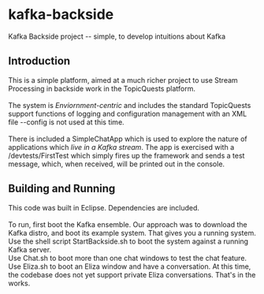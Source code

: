 # kafka-backside
Kafka Backside project -- simple, to develop intuitions about Kafka

## Introduction ##
This is a simple platform, aimed at a much richer project to use  Stream Processing in backside work in the TopicQuests platform.<br/><br/>
The system is *Enviornment-centric* and includes the standard TopicQuests support functions of logging and configuration management with an XML file --config is not used at this time.<br/><br/>
There is included a SimpleChatApp which is used to explore the nature of applications which *live in a Kafka stream*. The app is exercised with a /devtests/FirstTest which simply fires up the framework and sends a test message, which, when received, will be printed out in the console.
## Building and Running ##
This code was built in Eclipse. Dependencies are included.<br/><br/>
To run, first boot the Kafka ensemble. Our approach was to download the Kafka distro, and boot its example system. That gives you a running system.<br/>
Use the shell script StartBackside.sh to boot the system against a running Kafka server.<br/>
Use Chat.sh to boot more than one chat windows to test the chat feature.<br/>
Use Eliza.sh to boot an Eliza window and have a conversation. At this time, the codebase does not yet support private Eliza conversations. That's in the works.